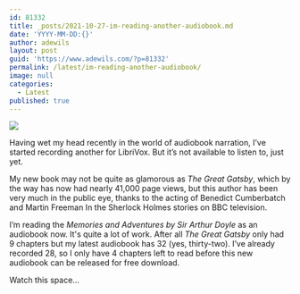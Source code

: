 ```yaml
---
id: 81332
title: _posts/2021-10-27-im-reading-another-audiobook.md
date: 'YYYY-MM-DD:{}'
author: adewils
layout: post
guid: 'https://www.adewils.com/?p=81332'
permalink: /latest/im-reading-another-audiobook/
image: null
categories:
  - Latest
published: true
---
```

![]({{site.baseurl}}/images/memories-and-adventures.jpeg)

Having wet my head recently in the world of audiobook narration, I’ve started recording another for LibriVox. But it’s not available to listen to, just yet.  

My new book may not be quite as glamorous as _The Great Gatsby_, which by the way has now had nearly 41,000 page views, but this author has been very much in the public eye, thanks to the acting of Benedict Cumberbatch and Martin Freeman In the Sherlock Holmes stories on BBC television.  

I’m reading the _Memories and Adventures by Sir Arthur Doyle_ as an audiobook now. It's quite a lot of work. After all _The Great Gatsby_ only had 9 chapters but my latest audiobook has 32 (yes, thirty-two). I’ve already recorded 28, so I only have 4 chapters left to read before this new audiobook can be released for free download.  

Watch this space...
